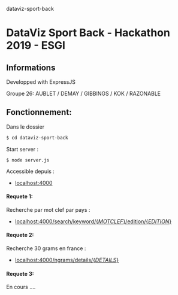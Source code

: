 dataviz-sport-back

# DataViz Sport Back - Hackathon 2019 - ESGI

## Informations

Developped with ExpressJS

Groupe 26: AUBLET / DEMAY / GIBBINGS / KOK / RAZONABLE

## Fonctionnement:

Dans le dossier

```Bash
$ cd dataviz-sport-back
```

Start server :

```
$ node server.js
```

Accessible depuis :

- [localhost:4000](localhost:4000)

#### Requete 1:

Recherche par mot clef par pays :

- [localhost:4000/search/keyword/{_MOTCLEF_}/edition/{_EDITION_}](localhost:4000/search/keyword/football/edition/fr-fr)

#### Requete 2:

Recherche 30 grams en france :

- [localhost:4000/ngrams/details/{_DETAILS_}](localhost:4000/ngrams/details/0)

#### Requete 3:

En cours ....
